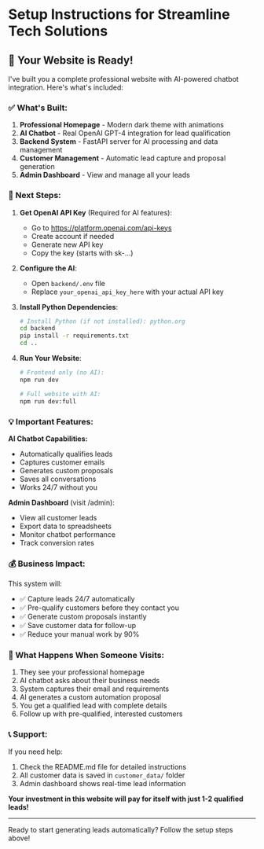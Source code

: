 # Setup Instructions for Streamline Tech Solutions

## 🚀 Your Website is Ready!

I've built you a complete professional website with AI-powered chatbot integration. Here's what's included:

### ✅ What's Built:
1. **Professional Homepage** - Modern dark theme with animations
2. **AI Chatbot** - Real OpenAI GPT-4 integration for lead qualification
3. **Backend System** - FastAPI server for AI processing and data management
4. **Customer Management** - Automatic lead capture and proposal generation
5. **Admin Dashboard** - View and manage all your leads

### 🔧 Next Steps:

1. **Get OpenAI API Key** (Required for AI features):
   - Go to https://platform.openai.com/api-keys
   - Create account if needed
   - Generate new API key
   - Copy the key (starts with sk-...)

2. **Configure the AI**:
   - Open `backend/.env` file
   - Replace `your_openai_api_key_here` with your actual API key
   
3. **Install Python Dependencies**:
   ```bash
   # Install Python (if not installed): python.org
   cd backend
   pip install -r requirements.txt
   cd ..
   ```

4. **Run Your Website**:
   ```bash
   # Frontend only (no AI):
   npm run dev

   # Full website with AI:
   npm run dev:full
   ```

### 💡 Important Features:

**AI Chatbot Capabilities:**
- Automatically qualifies leads
- Captures customer emails
- Generates custom proposals
- Saves all conversations
- Works 24/7 without you

**Admin Dashboard** (visit /admin):
- View all customer leads
- Export data to spreadsheets
- Monitor chatbot performance
- Track conversion rates

### 💰 Business Impact:

This system will:
- ✅ Capture leads 24/7 automatically
- ✅ Pre-qualify customers before they contact you
- ✅ Generate custom proposals instantly
- ✅ Save customer data for follow-up
- ✅ Reduce your manual work by 90%

### 🎯 What Happens When Someone Visits:

1. They see your professional homepage
2. AI chatbot asks about their business needs
3. System captures their email and requirements
4. AI generates a custom automation proposal
5. You get a qualified lead with complete details
6. Follow up with pre-qualified, interested customers

### 📞 Support:

If you need help:
1. Check the README.md file for detailed instructions
2. All customer data is saved in `customer_data/` folder
3. Admin dashboard shows real-time lead information

**Your investment in this website will pay for itself with just 1-2 qualified leads!**

---

Ready to start generating leads automatically? Follow the setup steps above!
